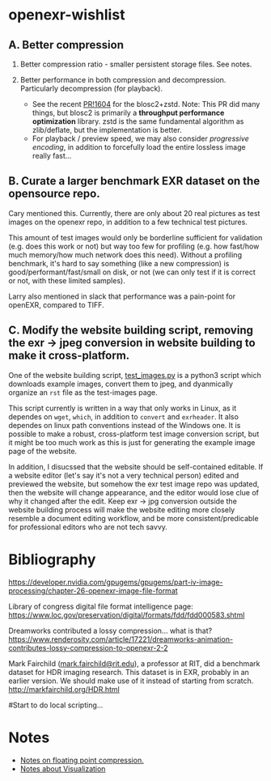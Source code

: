 # openexr-wishlist

## A. Better compression

1. Better compression ratio - smaller persistent storage files. See notes.
2. Better performance in both compression and decompression. Particularly decompression (for playback).

    - See the recent [PR!1604](https://github.com/AcademySoftwareFoundation/openexr/pull/1604) for the blosc2+zstd.
    Note: This PR did many things, but blosc2 is primarily a **throughput performance optimization** library. zstd is the same fundamental algorithm as zlib/deflate, but the implementation is better.
    - For playback / preview speed, we may also consider _progressive encoding_, in addition to forcefully load the entire lossless image really fast...

## B. Curate a larger benchmark EXR dataset on the opensource repo.

Cary mentioned this. Currently, there are only about 20 real pictures as test images on the openexr repo, in addition to a few technical test pictures. 

This amount of test images would only be borderline sufficient for validation (e.g. does this work or not) but way too few for profiling (e.g. how fast/how much memory/how much network does this need).
Without a profiling benchmark, it's hard to say something (like a new compression) is good/performant/fast/small on disk, or not (we can only test if it is correct or not, with these limited samples).

Larry also mentioned in slack that performance was a pain-point for openEXR, compared to TIFF.

## C. Modify the website building script, removing the exr &rarr; jpeg conversion in website building to make it cross-platform.

One of the website building script, [test_images.py](https://github.com/AcademySoftwareFoundation/openexr/blob/e571107f1ee340bbb1b48e1a76f2e8c8f46d04c1/website/scripts/test_images.py) is a python3 script which downloads example images, convert them to jpeg, and dyanmically organize an `rst` file as the test-images page.

This script currently is written in a way that only works in Linux, as it dependes on `wget`, `which`, in addition to `convert` and `exrheader`.
It also dependes on linux path conventions instead of the Windows one. 
It is possible to make a robust, cross-platform test image conversion script, but it might be too much work as this is just for generating the example image page of the website.

In addition, I disucssed that the website should be self-contained editable. 
If a website editor (let's say it's not a very technical person) edited and previewed the website, but somehow the exr test image repo was updated, then the website will change appearance, and the editor would lose clue of why it changed after the edit.
Keep exr &rarr; jpg conversion outside the website building process will make the website editing more closely resemble a document editing workflow, and be more consistent/predicable for professional editors who are not tech savvy.

# Bibliography
https://developer.nvidia.com/gpugems/gpugems/part-iv-image-processing/chapter-26-openexr-image-file-format

Library of congress digital file format intelligence page:
https://www.loc.gov/preservation/digital/formats/fdd/fdd000583.shtml

Dreamworks contributed a lossy compression... what is that?
https://www.renderosity.com/article/17221/dreamworks-animation-contributes-lossy-compression-to-openexr-2-2

Mark Fairchild (mark.fairchild@rit.edu), a professor at RIT, did a benchmark dataset for HDR imaging research. This dataset is in EXR, probably in an earlier version. We should make use of it instead of starting from scratch.
http://markfairchild.org/HDR.html

#Start to do local scripting...

# Notes

- [Notes on floating point compression.](docs/compression.md)
- [Notes about Visualization](docs/visualization.md)
